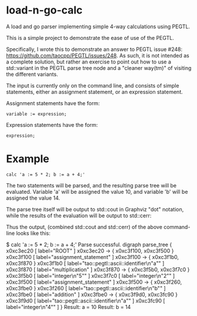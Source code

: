 # load-n-go-calc
A load and go parser implementing simple 4-way calculations using PEGTL.

This is a simple project to demonstrate the ease of use of the PEGTL.

Specifically, I wrote this to demonstrate an answer to PEGTL issue #248: https://github.com/taocpp/PEGTL/issues/248.  As such, it is not intended as a
complete solution, but rather an exercise to point out how to use a
std::variant in the PEGTL parse tree node and a "cleaner way(tm)" of visiting
the different variants.

The input is currently only on the command line, and consists of simple
statements, either an assignment statement, or an expression statement.

Assignment statements have the form:

    variable := expression;

Expression statements have the form:

    expression;

# Example

    calc 'a := 5 * 2; b := a + 4;'

The two statements will be parsed, and the resulting parse tree will be evaluated.  Variable 'a' will be assigned the value 10, and variable 'b' will be assigned the value 14.

The parse tree itself will be output to std::cout in Graphviz "dot" notation, while the results of the evaluation will be output to std::cerr:

Thus the output, (combined std::cout and std::cerr) of the above command-line looks like this:

$ calc 'a := 5 * 2; b := a + 4;'
Parse successful.
digraph parse_tree
{
  x0xc3ec20 [ label="ROOT" ]
  x0xc3ec20 -> { x0xc3f100, x0xc3f500 }
  x0xc3f100 [ label="assignment_statement" ]
  x0xc3f100 -> { x0xc3f1b0, x0xc3f870 }
  x0xc3f1b0 [ label="tao::pegtl::ascii::identifier\n\"a\"" ]
  x0xc3f870 [ label="multiplication" ]
  x0xc3f870 -> { x0xc3f5b0, x0xc3f7c0 }
  x0xc3f5b0 [ label="integer\n\"5\"" ]
  x0xc3f7c0 [ label="integer\n\"2\"" ]
  x0xc3f500 [ label="assignment_statement" ]
  x0xc3f500 -> { x0xc3f260, x0xc3fbe0 }
  x0xc3f260 [ label="tao::pegtl::ascii::identifier\n\"b\"" ]
  x0xc3fbe0 [ label="addition" ]
  x0xc3fbe0 -> { x0xc3f9d0, x0xc3fc90 }
  x0xc3f9d0 [ label="tao::pegtl::ascii::identifier\n\"a\"" ]
  x0xc3fc90 [ label="integer\n\"4\"" ]
}
Result: a = 10
Result: b = 14


